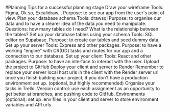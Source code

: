 #Planning
Tips for a successful planning stage
Draw your wireframe
Tools: Figma, Ok so, Excalidraw...
Purpose: to see our app from the user's point of view.
Plan your database schema
Tools: drawsql
Purpose: to organise our data and to have a clearer idea of the data you need to manipulate.
Questions: how many tables do I need? What is the relationship between the tables?
Set up your database tables using your schema
Tools: SQL editor on Supabase.
Purpose: to create our tables and seed dummy data.
Set up your server
Tools: Express and other packages.
Purpose: to have a working "engine" with CR(UD) tasks and routes for our app and a connection to our database.
Set up your client
Tools: React and other packages.
Purpose: to have an interface to interact with the user.
Upload the project to GitHub
Deploy your client and server to Render
Remember to replace your server local host urls in the client with the Render server url once you finish building your project, if you don't have a production environment set up.
(optional, but highly recommended) Organise your tasks in Trello.
Version control: use each assignment as an opportunity to get better at branches, and pushing code to GitHub.
Environments (optional): set up .env files in your client and server to store environment variables and API urls
